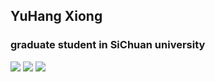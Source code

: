 ## YuHang Xiong

### graduate student in SiChuan university
![](https://img.shields.io/badge/language-C++-orange.svg?style=flat&logo=smart&logoColor=ffffff)
![](https://img.shields.io/badge/Linux-Ubuntu-blue?style=flat&logo=Linux&logoColor=ffffff)
![](https://img.shields.io/badge/matlab2019b-brightgreen?style=flat&logo=mathworks&logoColor=ffffff)
